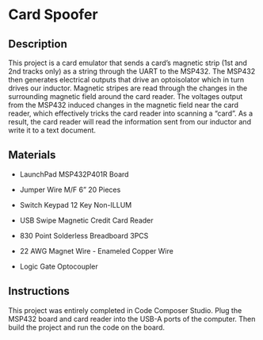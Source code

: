 # Card Spoofer

## Description
This project is a card emulator that sends a card’s magnetic strip (1st and 2nd tracks only) as a string through the UART to the MSP432. The MSP432 then generates electrical outputs that drive an optoisolator which in turn drives our inductor. Magnetic stripes are read through the changes in the surrounding magnetic field around the card reader. The voltages output from the MSP432 induced changes in the magnetic field near the card reader, which effectively tricks the card reader into scanning a “card”. As a result, the card reader will read the information sent from our inductor and write it to a text document.

## Materials
- LaunchPad MSP432P401R Board

- Jumper Wire M/F 6” 20 Pieces

- Switch Keypad 12 Key Non-ILLUM

- USB Swipe Magnetic Credit Card Reader

- 830 Point Solderless Breadboard 3PCS

- 22 AWG Magnet Wire - Enameled Copper Wire

- Logic Gate Optocoupler


## Instructions
This project was entirely completed in Code Composer Studio. Plug the MSP432 board and card reader into the USB-A ports of the computer. Then build the project and run the code on the board.

